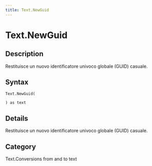 ```yaml
---
title: Text.NewGuid
---
```


# Text.NewGuid


## Description

Restituisce un nuovo identificatore univoco globale (GUID) casuale.


## Syntax

```powerquery
Text.NewGuid(

) as text
```


## Details

Restituisce un nuovo identificatore univoco globale (GUID) casuale.



## Category
Text.Conversions from and to text
